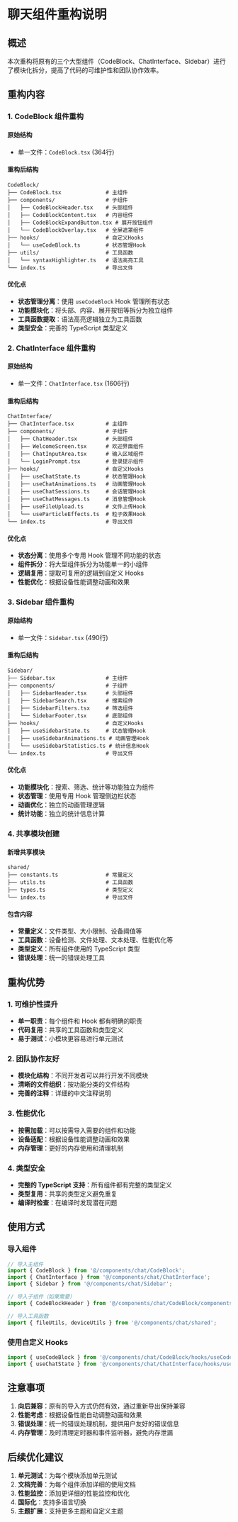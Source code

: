 # 聊天组件重构说明

## 概述

本次重构将原有的三个大型组件（CodeBlock、ChatInterface、Sidebar）进行了模块化拆分，提高了代码的可维护性和团队协作效率。

## 重构内容

### 1. CodeBlock 组件重构

#### 原始结构
- 单一文件：`CodeBlock.tsx` (364行)

#### 重构后结构
```
CodeBlock/
├── CodeBlock.tsx              # 主组件
├── components/                # 子组件
│   ├── CodeBlockHeader.tsx    # 头部组件
│   ├── CodeBlockContent.tsx   # 内容组件
│   ├── CodeBlockExpandButton.tsx # 展开按钮组件
│   └── CodeBlockOverlay.tsx   # 全屏遮罩组件
├── hooks/                     # 自定义Hooks
│   └── useCodeBlock.ts        # 状态管理Hook
├── utils/                     # 工具函数
│   └── syntaxHighlighter.ts   # 语法高亮工具
└── index.ts                   # 导出文件
```

#### 优化点
- **状态管理分离**：使用 `useCodeBlock` Hook 管理所有状态
- **功能模块化**：将头部、内容、展开按钮等拆分为独立组件
- **工具函数提取**：语法高亮逻辑独立为工具函数
- **类型安全**：完善的 TypeScript 类型定义

### 2. ChatInterface 组件重构

#### 原始结构
- 单一文件：`ChatInterface.tsx` (1606行)

#### 重构后结构
```
ChatInterface/
├── ChatInterface.tsx          # 主组件
├── components/                # 子组件
│   ├── ChatHeader.tsx         # 头部组件
│   ├── WelcomeScreen.tsx      # 欢迎界面组件
│   ├── ChatInputArea.tsx      # 输入区域组件
│   └── LoginPrompt.tsx        # 登录提示组件
├── hooks/                     # 自定义Hooks
│   ├── useChatState.ts        # 状态管理Hook
│   ├── useChatAnimations.ts   # 动画管理Hook
│   ├── useChatSessions.ts     # 会话管理Hook
│   ├── useChatMessages.ts     # 消息管理Hook
│   ├── useFileUpload.ts       # 文件上传Hook
│   └── useParticleEffects.ts  # 粒子效果Hook
└── index.ts                   # 导出文件
```

#### 优化点
- **状态分离**：使用多个专用 Hook 管理不同功能的状态
- **组件拆分**：将大型组件拆分为功能单一的小组件
- **逻辑复用**：提取可复用的逻辑到自定义 Hooks
- **性能优化**：根据设备性能调整动画和效果

### 3. Sidebar 组件重构

#### 原始结构
- 单一文件：`Sidebar.tsx` (490行)

#### 重构后结构
```
Sidebar/
├── Sidebar.tsx                # 主组件
├── components/                # 子组件
│   ├── SidebarHeader.tsx      # 头部组件
│   ├── SidebarSearch.tsx      # 搜索组件
│   ├── SidebarFilters.tsx     # 筛选组件
│   └── SidebarFooter.tsx      # 底部组件
├── hooks/                     # 自定义Hooks
│   ├── useSidebarState.ts     # 状态管理Hook
│   ├── useSidebarAnimations.ts # 动画管理Hook
│   └── useSidebarStatistics.ts # 统计信息Hook
└── index.ts                   # 导出文件
```

#### 优化点
- **功能模块化**：搜索、筛选、统计等功能独立为组件
- **状态管理**：使用专用 Hook 管理侧边栏状态
- **动画优化**：独立的动画管理逻辑
- **统计功能**：独立的统计信息计算

### 4. 共享模块创建

#### 新增共享模块
```
shared/
├── constants.ts               # 常量定义
├── utils.ts                   # 工具函数
├── types.ts                   # 类型定义
└── index.ts                   # 导出文件
```

#### 包含内容
- **常量定义**：文件类型、大小限制、设备阈值等
- **工具函数**：设备检测、文件处理、文本处理、性能优化等
- **类型定义**：所有组件使用的 TypeScript 类型
- **错误处理**：统一的错误处理工具

## 重构优势

### 1. 可维护性提升
- **单一职责**：每个组件和 Hook 都有明确的职责
- **代码复用**：共享的工具函数和类型定义
- **易于测试**：小模块更容易进行单元测试

### 2. 团队协作友好
- **模块化结构**：不同开发者可以并行开发不同模块
- **清晰的文件组织**：按功能分类的文件结构
- **完善的注释**：详细的中文注释说明

### 3. 性能优化
- **按需加载**：可以按需导入需要的组件和功能
- **设备适配**：根据设备性能调整动画和效果
- **内存管理**：更好的内存使用和清理机制

### 4. 类型安全
- **完整的 TypeScript 支持**：所有组件都有完整的类型定义
- **类型复用**：共享的类型定义避免重复
- **编译时检查**：在编译时发现潜在问题

## 使用方式

### 导入组件
```typescript
// 导入主组件
import { CodeBlock } from '@/components/chat/CodeBlock';
import { ChatInterface } from '@/components/chat/ChatInterface';
import { Sidebar } from '@/components/chat/Sidebar';

// 导入子组件（如果需要）
import { CodeBlockHeader } from '@/components/chat/CodeBlock/components/CodeBlockHeader';

// 导入工具函数
import { fileUtils, deviceUtils } from '@/components/chat/shared';
```

### 使用自定义 Hooks
```typescript
import { useCodeBlock } from '@/components/chat/CodeBlock/hooks/useCodeBlock';
import { useChatState } from '@/components/chat/ChatInterface/hooks/useChatState';
```

## 注意事项

1. **向后兼容**：原有的导入方式仍然有效，通过重新导出保持兼容
2. **性能考虑**：根据设备性能自动调整动画和效果
3. **错误处理**：统一的错误处理机制，提供用户友好的错误信息
4. **内存管理**：及时清理定时器和事件监听器，避免内存泄漏

## 后续优化建议

1. **单元测试**：为每个模块添加单元测试
2. **文档完善**：为每个组件添加详细的使用文档
3. **性能监控**：添加更详细的性能监控和优化
4. **国际化**：支持多语言切换
5. **主题扩展**：支持更多主题和自定义主题

